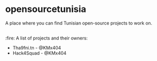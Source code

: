 # opensourcetunisia
A place where you can find Tunisian open-source projects to work on. 

<br />
:fire: A list of projects and their owners:
<br />

* Tha9fni.tn - @KMx404 
* Hack4Squad - @KMx404

